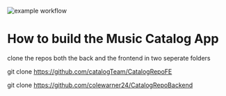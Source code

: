 ![example workflow](https://github.com/catalogTeam/CatalogRepoFE/actions/workflows/node.js.yml/badge.svg)

# How to build the Music Catalog App

clone the repos both the back and the frontend in two seperate folders

git clone https://github.com/catalogTeam/CatalogRepoFE

git clone https://github.com/colewarner24/CatalogRepoBackend

